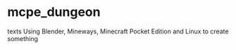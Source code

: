 # mcpe_dungeon
 texts Using Blender, Mineways, Minecraft Pocket Edition and Linux to create something 
